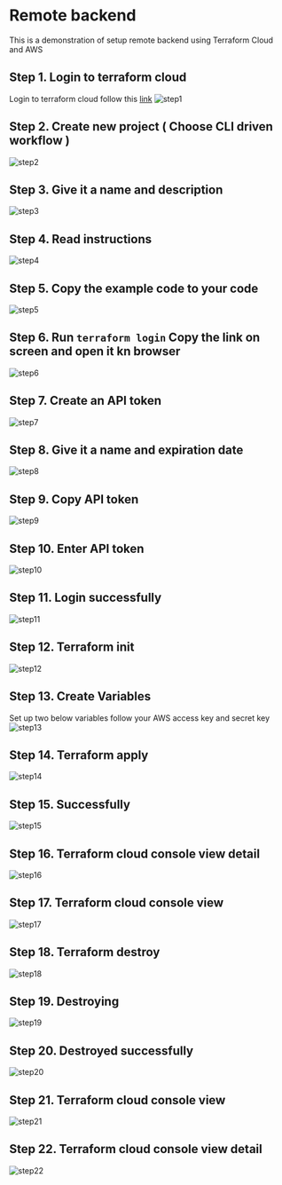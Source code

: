 # Remote backend
This is a demonstration of setup remote backend using Terraform Cloud and AWS
## Step 1. Login to terraform cloud
Login to terraform cloud follow this [link](https://app.terraform.io/app)
![step1](./numberized-images/1.jpg)
## Step 2. Create new project ( Choose CLI driven workflow )
![step2](./numberized-images/2.jpg)
## Step 3. Give it a name and description
![step3](./numberized-images/3.jpg)
## Step 4. Read instructions
![step4](./numberized-images/4.jpg)
## Step 5. Copy the example code to your code
![step5](./numberized-images/5.jpg)
## Step 6. Run `terraform login` Copy the link on screen and open it kn browser
![step6](./numberized-images/6.jpg)
## Step 7. Create an API token
![step7](./numberized-images/7.jpg)
## Step 8. Give it a name and expiration date
![step8](./numberized-images/8.jpg)
## Step 9. Copy API token
![step9](./numberized-images/9.jpg)
## Step 10. Enter API token
![step10](./numberized-images/10.jpg)
## Step 11. Login successfully
![step11](./numberized-images/11.jpg)
## Step 12. Terraform init
![step12](./numberized-images/12.jpg)
## Step 13. Create Variables
Set up two below variables follow your AWS access key and secret key
![step13](./numberized-images/13.jpg)
## Step 14. Terraform apply
![step14](./numberized-images/14.jpg)
## Step 15. Successfully
![step15](./numberized-images/15.jpg)
## Step 16. Terraform cloud console view detail
![step16](./numberized-images/16.jpg)
## Step 17. Terraform cloud console view
![step17](./numberized-images/17.jpg)
## Step 18. Terraform destroy
![step18](./numberized-images/18.jpg)
## Step 19. Destroying
![step19](./numberized-images/19.jpg)
## Step 20. Destroyed successfully
![step20](./numberized-images/20.jpg)
## Step 21. Terraform cloud console view 
![step21](./numberized-images/21.jpg)
## Step 22. Terraform cloud console view detail
![step22](./numberized-images/22.jpg)
